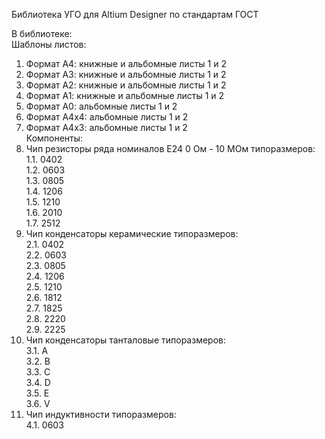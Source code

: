 Библиотека УГО для Altium Designer по стандартам ГОСТ

В библиотеке:  
Шаблоны листов:  
  1. Формат А4: книжные и альбомные листы 1 и 2  
  2. Формат А3: книжные и альбомные листы 1 и 2 <br />
  3. Формат А2: книжные и альбомные листы 1 и 2 <br />
  4. Формат А1: книжные и альбомные листы 1 и 2 <br />
  5. Формат А0: альбомные листы 1 и 2 <br />
  6. Формат А4x4: альбомные листы 1 и 2 <br />
  7. Формат А4х3: альбомные листы 1 и 2 <br />
Компоненты: <br />
  1. Чип резисторы ряда номиналов Е24 0 Ом - 10 МОм типоразмеров: <br />
    1.1. 0402 <br />
    1.2. 0603 <br />
    1.3. 0805 <br />
    1.4. 1206 <br />
    1.5. 1210 <br />
    1.6. 2010 <br />
    1.7. 2512 <br />
  2. Чип конденсаторы керамические типоразмеров: <br />
    2.1. 0402 <br />
    2.2. 0603 <br />
    2.3. 0805 <br />
    2.4. 1206 <br />
    2.5. 1210 <br />
    2.6. 1812 <br />
    2.7. 1825 <br />
    2.8. 2220 <br />
    2.9. 2225 <br />
  3. Чип конденсаторы танталовые типоразмеров: <br />
    3.1. A <br />
    3.2. B <br />
    3.3. C <br />
    3.4. D <br />
    3.5. E <br /> 
    3.6. V <br />
  4. Чип индуктивности типоразмеров: <br />
    4.1. 0603 <br />
